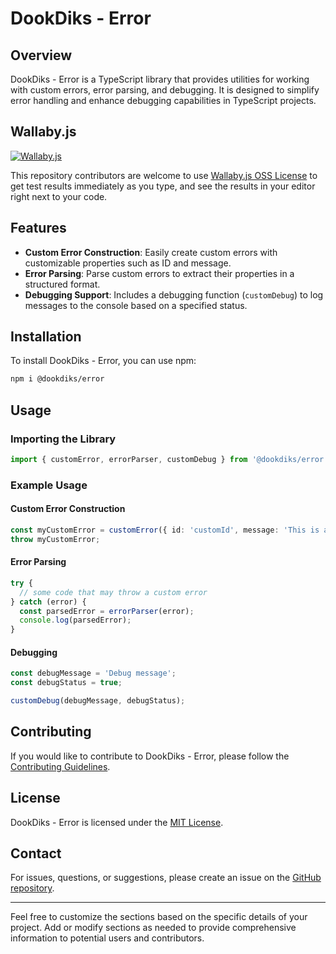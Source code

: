 # DookDiks - Error

## Overview

DookDiks - Error is a TypeScript library that provides utilities for working with custom errors, error parsing, and debugging. It is designed to simplify error handling and enhance debugging capabilities in TypeScript projects.

## Wallaby.js

[![Wallaby.js](https://img.shields.io/badge/wallaby.js-powered-blue.svg?style=for-the-badge&logo=github)](https://wallabyjs.com/oss/)

This repository contributors are welcome to use
[Wallaby.js OSS License](https://wallabyjs.com/oss/) to get
test results immediately as you type, and see the results in
your editor right next to your code.

## Features

- **Custom Error Construction**: Easily create custom errors with customizable properties such as ID and message.
- **Error Parsing**: Parse custom errors to extract their properties in a structured format.
- **Debugging Support**: Includes a debugging function (`customDebug`) to log messages to the console based on a specified status.

## Installation

To install DookDiks - Error, you can use npm:

```bash
npm i @dookdiks/error
```

## Usage

### Importing the Library

```typescript
import { customError, errorParser, customDebug } from '@dookdiks/error';
```

### Example Usage

#### Custom Error Construction

```typescript
const myCustomError = customError({ id: 'customId', message: 'This is a custom error' });
throw myCustomError;
```

#### Error Parsing

```typescript
try {
  // some code that may throw a custom error
} catch (error) {
  const parsedError = errorParser(error);
  console.log(parsedError);
}
```

#### Debugging

```typescript
const debugMessage = 'Debug message';
const debugStatus = true;

customDebug(debugMessage, debugStatus);
```

## Contributing

If you would like to contribute to DookDiks - Error, please follow the [Contributing Guidelines](CONTRIBUTING.md).

## License

DookDiks - Error is licensed under the [MIT License](LICENSE).

## Contact

For issues, questions, or suggestions, please create an issue on the [GitHub repository](https://github.com/DookDiks/error/issues).

---

Feel free to customize the sections based on the specific details of your project. Add or modify sections as needed to provide comprehensive information to potential users and contributors.